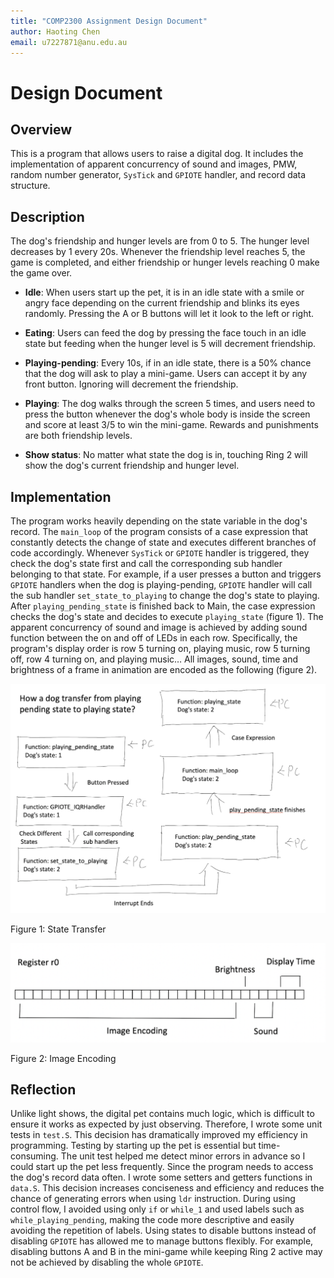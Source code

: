 ```yaml
---
title: "COMP2300 Assignment Design Document"
author: Haoting Chen
email: u7227871@anu.edu.au
---
```


# Design Document

## Overview

This is a program that allows users to raise a digital dog. It includes the implementation of apparent concurrency of sound and images, PMW, random number generator, `SysTick` and `GPIOTE` handler, and record data structure.


## Description

The dog's friendship and hunger levels are from 0 to 5. The hunger level decreases by 1 every 20s. Whenever the friendship level reaches 5, the game is completed, and either friendship or hunger levels reaching 0 make the game over.

* **Idle**:
When users start up the pet, it is in an idle state with a smile or angry face depending on the current friendship and blinks its eyes randomly. Pressing the A or B buttons will let it look to the left or right.

* **Eating**:
Users can feed the dog by pressing the face touch in an idle state but feeding when the hunger level is 5 will decrement friendship.

* **Playing-pending**:
Every 10s, if in an idle state, there is a 50% chance that the dog will ask to play a mini-game. Users can accept it by any front button. Ignoring will decrement the friendship.

* **Playing**:
The dog walks through the screen 5 times, and users need to press the button whenever the dog's whole body is inside the screen and score at least 3/5 to win the mini-game. Rewards and punishments are both friendship levels.

* **Show status**:
No matter what state the dog is in, touching Ring 2 will show the dog's current friendship and hunger level.

## Implementation

The program works heavily depending on the state variable in the dog's record. The `main_loop` of the program consists of a case expression that constantly detects the change of state and executes different branches of code accordingly. Whenever `SysTick` or `GPIOTE` handler is triggered, they check the dog's state first and call the corresponding sub handler belonging to that state. For example, if a user presses a button and triggers `GPIOTE` handlers when the dog is playing-pending, `GPIOTE` handler will call the sub handler `set_state_to_playing` to change the dog's state to playing. After `playing_pending_state` is finished back to Main, the case expression checks the dog's state and decides to execute `playing_state` (figure 1). The apparent concurrency of sound and image is achieved by adding sound function between the on and off of LEDs in each row. Specifically, the program's display order is row 5 turning on, playing music, row 5 turning off, row 4 turning on, and playing music… All images, sound, time and brightness of a frame in animation are encoded as the following (figure 2).

![Figure 1: Image Encoding](assets/figure1.png)

Figure 1: State Transfer

![Figure 1: Image Encoding](assets/figure2.png)

Figure 2: Image Encoding

## Reflection

Unlike light shows, the digital pet contains much logic, which is difficult to ensure it works as expected by just observing. Therefore, I wrote some unit tests in `test.S`. This decision has dramatically improved my efficiency in programming. Testing by starting up the pet is essential but time-consuming. The unit test helped me detect minor errors in advance so I could start up the pet less frequently. Since the program needs to access the dog's record data often. I wrote some setters and getters functions in `data.S`. This decision increases conciseness and efficiency and reduces the chance of generating errors when using `ldr` instruction. During using control flow, I avoided using only `if` or `while_1` and used labels such as `while_playing_pending`, making the code more descriptive and easily avoiding the repetition of labels. Using states to disable buttons instead of disabling `GPIOTE` has allowed me to manage buttons flexibly. For example, disabling buttons A and B in the mini-game while keeping Ring 2 active may not be achieved by disabling the whole `GPIOTE`.

